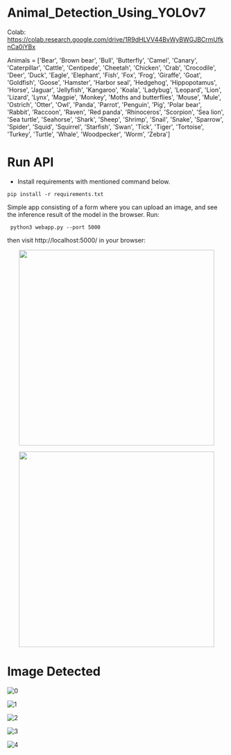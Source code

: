 # Animal_Detection_Using_YOLOv7
Colab: https://colab.research.google.com/drive/1R9dHLVV44BvWyBWGJBCrmUfknCa0iYBx

Animals = ['Bear', 'Brown bear', 'Bull', 'Butterfly', 'Camel', 'Canary', 'Caterpillar', 'Cattle', 'Centipede', 'Cheetah', 'Chicken', 'Crab', 'Crocodile', 'Deer', 'Duck', 'Eagle', 'Elephant', 'Fish', 'Fox', 'Frog', 'Giraffe', 'Goat', 'Goldfish', 'Goose', 'Hamster', 'Harbor seal', 'Hedgehog', 'Hippopotamus', 'Horse', 'Jaguar', 'Jellyfish', 'Kangaroo', 'Koala', 'Ladybug', 'Leopard', 'Lion', 'Lizard', 'Lynx', 'Magpie', 'Monkey', 'Moths and butterflies', 'Mouse', 'Mule', 'Ostrich', 'Otter', 'Owl', 'Panda', 'Parrot', 'Penguin', 'Pig', 'Polar bear', 'Rabbit', 'Raccoon', 'Raven', 'Red panda', 'Rhinoceros', 'Scorpion', 'Sea lion', 'Sea turtle', 'Seahorse', 'Shark', 'Sheep', 'Shrimp', 'Snail', 'Snake', 'Sparrow', 'Spider', 'Squid', 'Squirrel', 'Starfish', 'Swan', 'Tick', 'Tiger', 'Tortoise', 'Turkey', 'Turtle', 'Whale', 'Woodpecker', 'Worm', 'Zebra']

# Run API
- Install requirements with mentioned command below.
```
pip install -r requirements.txt
```
Simple app consisting of a form where you can upload an image, and see the inference result of the model in the browser. Run:

` python3 webapp.py --port 5000`

then visit http://localhost:5000/ in your browser:

<p align="center">
<img src="https://github.com/noorkhokhar99/yolov5-flask-object-detection/blob/main/Screen%20Shot%201444-04-10%20at%2012.52.33%20PM.png" width="450">
</p>

<p align="center">
<img src="https://github.com/noorkhokhar99/yolov5-flask-object-detection/blob/main/static/image0.jpg" width="450">
</p>

# Image Detected

![0](https://user-images.githubusercontent.com/104357148/211301918-9024b49c-c006-4d4e-b476-a3d7acd87640.png)

![1](https://user-images.githubusercontent.com/104357148/211300988-01ec8477-a676-4de9-b2c1-ec1d914aea9a.png)

![2](https://user-images.githubusercontent.com/104357148/211301043-6aec9c7e-d779-432b-9dfa-a0f2cc54959d.png)

![3](https://user-images.githubusercontent.com/104357148/211301094-b2d848a9-aa2a-499c-992e-91b84f9b8873.png)

![4](https://user-images.githubusercontent.com/104357148/211301105-370a26d3-8420-47ec-a0c4-e27369f5cf0e.png)
